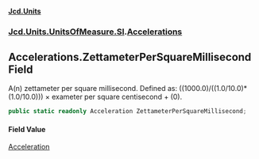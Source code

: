 #### [Jcd.Units](index.md 'index')
### [Jcd.Units.UnitsOfMeasure.SI](Jcd.Units.UnitsOfMeasure.SI.md 'Jcd.Units.UnitsOfMeasure.SI').[Accelerations](Accelerations.md 'Jcd.Units.UnitsOfMeasure.SI.Accelerations')

## Accelerations.ZettameterPerSquareMillisecond Field

A(n) zettameter per square millisecond. Defined as: ((1000.0)/((1.0/10.0)*(1.0/10.0))) × exameter per square centisecond + (0).

```csharp
public static readonly Acceleration ZettameterPerSquareMillisecond;
```

#### Field Value
[Acceleration](Acceleration.md 'Jcd.Units.UnitTypes.Acceleration')